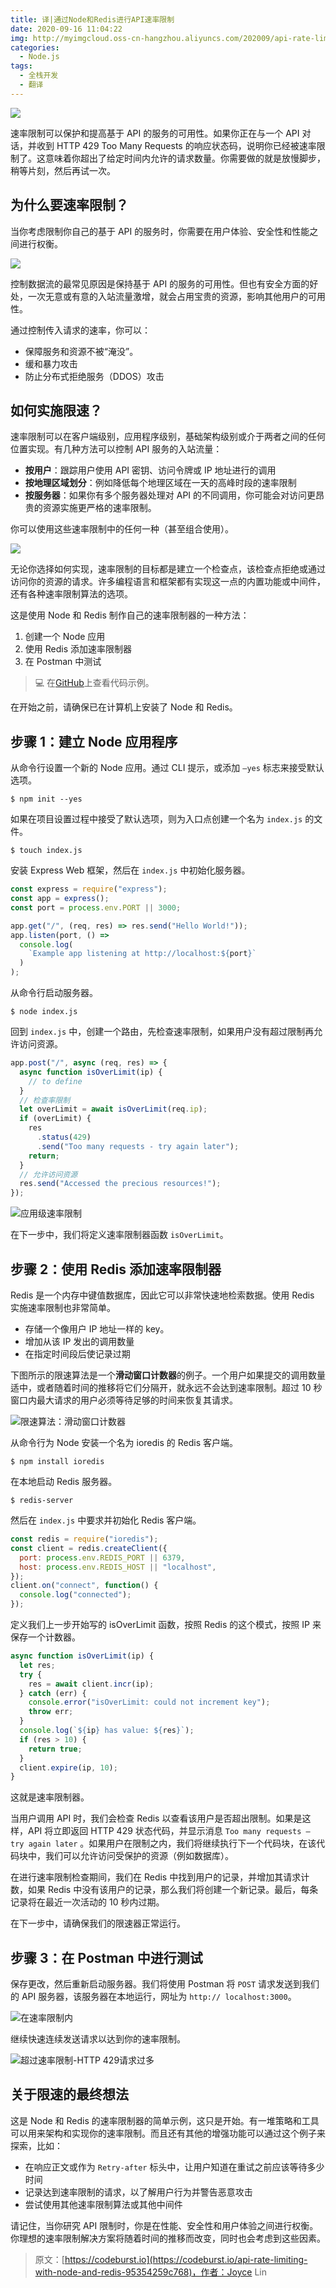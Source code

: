 ```yaml
---
title: 译|通过Node和Redis进行API速率限制
date: 2020-09-16 11:04:22
img: http://myimgcloud.oss-cn-hangzhou.aliyuncs.com/202009/api-rate-limiting-with-node-and-redis/banner.jpeg
categories:
  - Node.js
tags:
  - 全栈开发
  - 翻译
---
```


![](http://myimgcloud.oss-cn-hangzhou.aliyuncs.com/202009/api-rate-limiting-with-node-and-redis/banner.jpeg)

速率限制可以保护和提高基于 API 的服务的可用性。如果你正在与一个 API 对话，并收到 HTTP 429 Too Many Requests 的响应状态码，说明你已经被速率限制了。这意味着你超出了给定时间内允许的请求数量。你需要做的就是放慢脚步，稍等片刻，然后再试一次。

<!-- more -->

## 为什么要速率限制？

当你考虑限制你自己的基于 API 的服务时，你需要在用户体验、安全性和性能之间进行权衡。

![](http://myimgcloud.oss-cn-hangzhou.aliyuncs.com/202009/api-rate-limiting-with-node-and-redis/1.png)

控制数据流的最常见原因是保持基于 API 的服务的可用性。但也有安全方面的好处，一次无意或有意的入站流量激增，就会占用宝贵的资源，影响其他用户的可用性。

通过控制传入请求的速率，你可以：

- 保障服务和资源不被“淹没”。
- 缓和暴力攻击
- 防止分布式拒绝服务（DDOS）攻击

## 如何实施限速？

速率限制可以在客户端级别，应用程序级别，基础架构级别或介于两者之间的任何位置实现。有几种方法可以控制 API 服务的入站流量：

- **按用户**：跟踪用户使用 API 密钥、访问令牌或 IP 地址进行的调用
- **按地理区域划分**：例如降低每个地理区域在一天的高峰时段的速率限制
- **按服务器**：如果你有多个服务器处理对 API 的不同调用，你可能会对访问更昂贵的资源实施更严格的速率限制。

你可以使用这些速率限制中的任何一种（甚至组合使用）。

![](http://myimgcloud.oss-cn-hangzhou.aliyuncs.com/202009/api-rate-limiting-with-node-and-redis/2.png)

无论你选择如何实现，速率限制的目标都是建立一个检查点，该检查点拒绝或通过访问你的资源的请求。许多编程语言和框架都有实现这一点的内置功能或中间件，还有各种速率限制算法的选项。

这是使用 Node 和 Redis 制作自己的速率限制器的一种方法：

1. 创建一个 Node 应用
2. 使用 Redis 添加速率限制器
3. 在 Postman 中测试

> 💻 在[GitHub](https://github.com/loopDelicious/rate-limiter)上查看代码示例。

在开始之前，请确保已在计算机上安装了 Node 和 Redis。

## 步骤 1：建立 Node 应用程序

从命令行设置一个新的 Node 应用。通过 CLI 提示，或添加 `—yes` 标志来接受默认选项。

```shell
$ npm init --yes
```

如果在项目设置过程中接受了默认选项，则为入口点创建一个名为 `index.js` 的文件。

```shell
$ touch index.js
```

安装 Express Web 框架，然后在 `index.js` 中初始化服务器。

```javascript
const express = require("express");
const app = express();
const port = process.env.PORT || 3000;

app.get("/", (req, res) => res.send("Hello World!"));
app.listen(port, () =>
  console.log(
    `Example app listening at http://localhost:${port}`
  )
);
```

从命令行启动服务器。

```shell
$ node index.js
```

回到 `index.js` 中，创建一个路由，先检查速率限制，如果用户没有超过限制再允许访问资源。

```javascript
app.post("/", async (req, res) => {
  async function isOverLimit(ip) {
    // to define
  }
  // 检查率限制
  let overLimit = await isOverLimit(req.ip);
  if (overLimit) {
    res
      .status(429)
      .send("Too many requests - try again later");
    return;
  }
  // 允许访问资源
  res.send("Accessed the precious resources!");
});
```

![应用级速率限制](http://myimgcloud.oss-cn-hangzhou.aliyuncs.com/202009/api-rate-limiting-with-node-and-redis/3.png)

在下一步中，我们将定义速率限制器函数 `isOverLimit`。

## 步骤 2：使用 Redis 添加速率限制器

Redis 是一个内存中键值数据库，因此它可以非常快速地检索数据。使用 Redis 实施速率限制也非常简单。

- 存储一个像用户 IP 地址一样的 key。
- 增加从该 IP 发出的调用数量
- 在指定时间段后使记录过期

下图所示的限速算法是一个**滑动窗口计数器**的例子。一个用户如果提交的调用数量适中，或者随着时间的推移将它们分隔开，就永远不会达到速率限制。超过 10 秒窗口内最大请求的用户必须等待足够的时间来恢复其请求。

![限速算法：滑动窗口计数器](http://myimgcloud.oss-cn-hangzhou.aliyuncs.com/202009/api-rate-limiting-with-node-and-redis/4.png)

从命令行为 Node 安装一个名为 ioredis 的 Redis 客户端。

```shell
$ npm install ioredis
```

在本地启动 Redis 服务器。

```shell
$ redis-server
```

然后在 `index.js` 中要求并初始化 Redis 客户端。

```javascript
const redis = require("ioredis");
const client = redis.createClient({
  port: process.env.REDIS_PORT || 6379,
  host: process.env.REDIS_HOST || "localhost",
});
client.on("connect", function() {
  console.log("connected");
});
```

定义我们上一步开始写的 isOverLimit 函数，按照 Redis 的这个模式，按照 IP 来保存一个计数器。

```javascript
async function isOverLimit(ip) {
  let res;
  try {
    res = await client.incr(ip);
  } catch (err) {
    console.error("isOverLimit: could not increment key");
    throw err;
  }
  console.log(`${ip} has value: ${res}`);
  if (res > 10) {
    return true;
  }
  client.expire(ip, 10);
}
```

这就是速率限制器。

当用户调用 API 时，我们会检查 Redis 以查看该用户是否超出限制。如果是这样，API 将立即返回 HTTP 429 状态代码，并显示消息 `Too many requests — try again later` 。如果用户在限制之内，我们将继续执行下一个代码块，在该代码块中，我们可以允许访问受保护的资源（例如数据库）。

在进行速率限制检查期间，我们在 Redis 中找到用户的记录，并增加其请求计数，如果 Redis 中没有该用户的记录，那么我们将创建一个新记录。最后，每条记录将在最近一次活动的 10 秒内过期。

在下一步中，请确保我们的限速器正常运行。

## 步骤 3：在 Postman 中进行测试

保存更改，然后重新启动服务器。我们将使用 Postman 将 `POST` 请求发送到我们的 API 服务器，该服务器在本地运行，网址为 `http:// localhost:3000`。

![在速率限制内](http://myimgcloud.oss-cn-hangzhou.aliyuncs.com/202009/api-rate-limiting-with-node-and-redis/5.png)

继续快速连续发送请求以达到你的速率限制。

![超过速率限制-HTTP 429请求过多](http://myimgcloud.oss-cn-hangzhou.aliyuncs.com/202009/api-rate-limiting-with-node-and-redis/6.gif)

## 关于限速的最终想法

这是 Node 和 Redis 的速率限制器的简单示例，这只是开始。有一堆策略和工具可以用来架构和实现你的速率限制。而且还有其他的增强功能可以通过这个例子来探索，比如：

- 在响应正文或作为 `Retry-after` 标头中，让用户知道在重试之前应该等待多少时间
- 记录达到速率限制的请求，以了解用户行为并警告恶意攻击
- 尝试使用其他速率限制算法或其他中间件

请记住，当你研究 API 限制时，你是在性能、安全性和用户体验之间进行权衡。你理想的速率限制解决方案将随着时间的推移而改变，同时也会考虑到这些因素。

> 原文：[https://codeburst.io](https://codeburst.io/api-rate-limiting-with-node-and-redis-95354259c768)，作者：Joyce Lin
